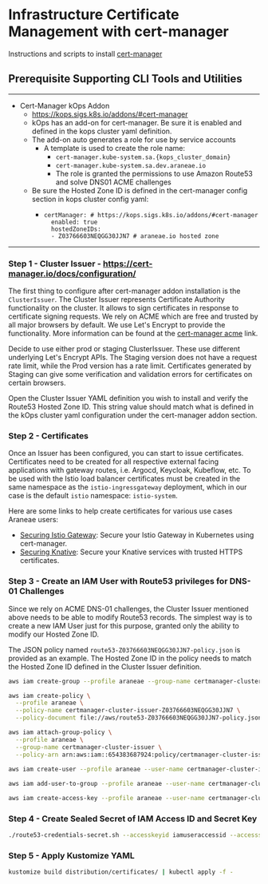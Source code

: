 # Infrastructure Certificate Management with cert-manager

Instructions and scripts to install [cert-manager](https://cert-manager.io/)

## Prerequisite Supporting CLI Tools and Utilities

--------------------------------------------
* Cert-Manager kOps Addon 
  * https://kops.sigs.k8s.io/addons/#cert-manager
  * kOps has an add-on for cert-manager. Be sure it is enabled and defined in the kops cluster yaml definition.
  * The add-on auto generates a role for use by service accounts
    * A template is used to create the role name:
      * `cert-manager.kube-system.sa.{kops_cluster_domain}`
      * `cert-manager.kube-system.sa.dev.araneae.io` 
      * The role is granted the permissions to use Amazon Route53 and solve DNS01 ACME challenges 
  * Be sure the Hosted Zone ID is defined in the cert-manager config section in kops cluster config yaml:
    * ```
      certManager: # https://kops.sigs.k8s.io/addons/#cert-manager
        enabled: true
        hostedZoneIDs:
        - Z03766603NEQGG30JJN7 # araneae.io hosted zone
      ```

--------------------------------------------

### Step 1 - Cluster Issuer - https://cert-manager.io/docs/configuration/
The first thing to configure after cert-manager addon installation is the `ClusterIssuer`. The Cluster Issuer
represents Certificate Authority functionality on the cluster. It allows to sign certificates in response to
certificate signing requests.
We rely on ACME which are free and trusted by all major browsers by default. We use Let's Encrypt to provide the
functionality. More information can be found at the [cert-manager acme](https://cert-manager.io/docs/configuration/acme/) link.

Decide to use either prod or staging ClusterIssuer. These use different underlying Let's Encrypt APIs. The Staging
version does not have a request rate limit, while the Prod version has a rate limit. Certificates generated by Staging
can give some verification and validation errors for certificates on certain browsers. 

Open the Cluster Issuer YAML definition you wish to install and verify the Route53 Hosted Zone ID. This string value
should match what is defined in the kOps cluster yaml configuration under the cert-manager addon section. 

### Step 2 - Certificates
Once an Issuer has been configured, you can start to issue certificates. Certificates need to be created for all 
respective external facing applications with gateway routes, i.e. Argocd, Keycloak, Kubeflow, etc. To be used 
with the Istio load balancer certificates must be created in the same namespace as the `istio-ingressgateway` 
deployment, which in our case is the default `istio` namespace: `istio-system`. 

Here are some links to help create certificates for various use cases Araneae users:
* [Securing Istio Gateway](https://istio.io/docs/tasks/traffic-management/ingress/ingress-certmgr/): Secure your Istio Gateway in Kubernetes using cert-manager.
* [Securing Knative](https://knative.dev/docs/serving/encryption/enabling-automatic-tls-certificate-provisioning/): Secure your Knative services with trusted HTTPS certificates.

### Step 3 - Create an IAM User with Route53 privileges for DNS-01 Challenges
Since we rely on ACME DNS-01 challenges, the Cluster Issuer mentioned above needs to be able to modify Route53 records.
The simplest way is to create a new IAM User just for this purpose, granted only the ability to modify our Hosted Zone ID.

The JSON policy named `route53-Z03766603NEQGG30JJN7-policy.json` is provided as an example. The Hosted Zone ID in the policy needs
to match the Hosted Zone ID defined in the Cluster Issuer definition.
```bash
aws iam create-group --profile araneae --group-name certmanager-cluster-issuer

aws iam create-policy \
  --profile araneae \
  --policy-name certmanager-cluster-issuer-Z03766603NEQGG30JJN7 \
  --policy-document file://aws/route53-Z03766603NEQGG30JJN7-policy.json

aws iam attach-group-policy \
  --profile araneae \
  --group-name certmanager-cluster-issuer \
  --policy-arn arn:aws:iam::654383687924:policy/certmanager-cluster-issuer-Z03766603NEQGG30JJN7
  
aws iam create-user --profile araneae --user-name certmanager-cluster-issuer

aws iam add-user-to-group --profile araneae --user-name certmanager-cluster-issuer --group-name certmanager-cluster-issuer

aws iam create-access-key --profile araneae --user-name certmanager-cluster-issuer
```

### Step 4 - Create Sealed Secret of IAM Access ID and Secret Key
```bash
./route53-credentials-secret.sh --accesskeyid iamuseraccessid --accesssecretkey iamuseraccesssecretkey
```

### Step 5 - Apply Kustomize YAML
```bash
kustomize build distribution/certificates/ | kubectl apply -f -
```